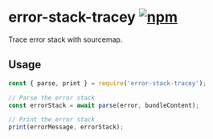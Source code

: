 # error-stack-tracey [![npm](https://img.shields.io/npm/v/error-stack-tracey.svg)](https://www.npmjs.com/package/error-stack-tracey)

Trace error stack with sourcemap.

## Usage

```js
const { parse, print } = require('error-stack-tracey');

// Parse the error stack
const errorStack = await parse(error, bundleContent);

// Print the error stack
print(errorMessage, errorStack);
```
